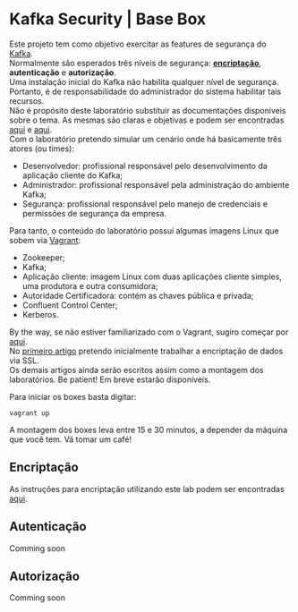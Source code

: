 # Kafka Security | Base Box

Este projeto tem como objetivo exercitar as features de segurança do [Kafka](https://kafka.apache.org/).<br/>
Normalmente são esperados três níveis de segurança: [**encriptação**](kafka-ssl/instructions/kafka-ssl-encryption.md), **autenticação** e **autorização**.<br/>
Uma instalação inicial do Kafka não habilita qualquer nível de segurança. Portanto, é de responsabilidade do administrador do sistema habilitar tais recursos.<br/>
Não é propósito deste laboratório substituir as documentações disponíveis sobre o tema. As mesmas são claras e objetivas e podem ser encontradas [aqui](https://kafka.apache.org/documentation/#security) e [aqui](https://docs.confluent.io/current/security.html).<br/>
Com o laboratório pretendo simular um cenário onde há basicamente três atores (ou times):

- Desenvolvedor: profissional responsável pelo desenvolvimento da aplicação cliente do Kafka;
- Administrador: profissional responsável pela administração do ambiente Kafka;
- Segurança: profissional responsável pelo manejo de credenciais e permissões de segurança da empresa.

Para tanto, o conteúdo do laboratório possui algumas imagens Linux que sobem via [Vagrant](https://github.com/infobarbosa/kafka-security-base-box/blob/master/Vagrantfile):
- Zookeeper;
- Kafka;
- Aplicação cliente: imagem Linux com duas aplicações cliente simples, uma produtora e outra consumidora;
- Autoridade Certificadora: contém as chaves pública e privada;
- Confluent Control Center;
- Kerberos.

By the way, se não estiver familiarizado com o Vagrant, sugiro começar por [aqui](https://www.vagrantup.com/intro/index.html).<br/>
No [primeiro artigo](instructions/kafka-ssl-encryption.md) pretendo inicialmente trabalhar a encriptação de dados via SSL.<br/>
Os demais artigos ainda serão escritos assim como a montagem dos laboratórios. Be patient! Em breve estarão disponíveis.

Para iniciar os boxes basta digitar:
```
vagrant up
```

A montagem dos boxes leva entre 15 e 30 minutos, a depender da máquina que você tem. Vá tomar um café!

## Encriptação

As instruções para encriptação utilizando este lab podem ser encontradas [aqui](instructions/kafka-ssl-encryption.md).

## Autenticação

Comming soon

## Autorização

Comming soon
